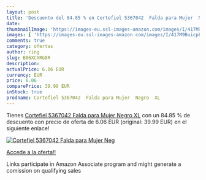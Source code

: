 ```yaml
---
layout: post
title: 'Descuento del 84.85 % en Cortefiel 5367042  Falda para Mujer  Neg'
date: 
thumbnailImage: 'https://images-eu.ssl-images-amazon.com/images/I/417M9BuicpL._SL200_.jpg'
images: [ 'https://images-eu.ssl-images-amazon.com/images/I/417M9BuicpL._SL200_.jpg' ]
comments: true
category: ofertas
author: ring
slug: B06XCXRG8R
description:
actualPrice: 6.06 EUR
currency: EUR
price: 6.06
comparePrice: 39.99 EUR
inStock: true
prodname: Cortefiel 5367042  Falda para Mujer  Negro  XL
---
```


Tienes [Cortefiel 5367042  Falda para Mujer  Negro  XL](https://www.amazon.es/dp/B06XCXRG8R/?tag=tolees-21) con un 84.85 % de descuento con precio de oferta de 6.06 EUR (original: 39.99 EUR) en el siguiente enlace!

[![Cortefiel 5367042  Falda para Mujer  Neg](https://images-eu.ssl-images-amazon.com/images/I/417M9BuicpL._SL200_.jpg)](https://www.amazon.es/dp/B06XCXRG8R/?tag=tolees-21)

[Accede a la oferta!!](https://www.amazon.es/dp/B06XCXRG8R/?tag=tolees-21)

Links participate in Amazon Associate program and might generate a comission on qualifying sales


